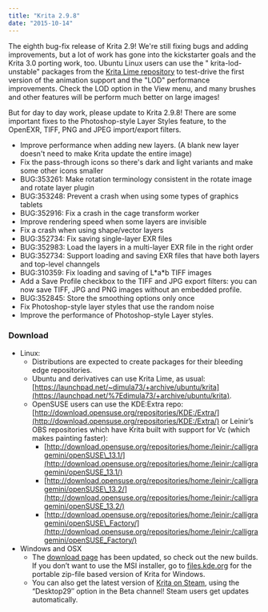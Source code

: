 ```yaml
---
title: "Krita 2.9.8"
date: "2015-10-14"
---
```


The eighth bug-fix release of Krita 2.9! We're still fixing bugs and adding improvements, but a lot of work has gone into the kickstarter goals and the Krita 3.0 porting work, too. Ubuntu Linux users can use the " krita-lod-unstable" packages from the [Krita Lime repository](https://launchpad.net/~dimula73/+archive/ubuntu/krita) to test-drive the first version of the animation support and the "LOD" performance improvements. Check the LOD option in the View menu, and many brushes and other features will be perform much better on large images!

But for day to day work, please update to Krita 2.9.8! There are some important fixes to the Photoshop-style Layer Styles feature, to the OpenEXR, TIFF, PNG and JPEG import/export filters.

- Improve performance when adding new layers. (A blank new layer doesn't need to make Krita update the entire image)
- Fix the pass-through icons so there's dark and light variants and make some other icons smaller
- BUG:353261: Make rotation terminology consistent in the rotate image and rotate layer plugin
- BUG:353248: Prevent a crash when using some types of graphics tablets
- BUG:352916: Fix a crash in the cage transform worker
- Improve rendering speed when some layers are invisible
- Fix a crash when using shape/vector layers
- BUG:352734: Fix saving single-layer EXR files
- BUG:352983: Load the layers in a multi-layer EXR file in the right order
- BUG:352734: Support loading and saving EXR files that have both layers and top-level channgels
- BUG:310359: Fix loading and saving of L\*a\*b TIFF images
- Add a Save Profile checkbox to the TIFF and JPG export filters: you can now save TIFF, JPG and PNG images without an embedded profile.
- BUG:352845: Store the smoothing options only once
- Fix Photoshop-style layer styles that use the random noise
- Improve the performance of Photoshop-style Layer styles.

### Download

- Linux:
    - Distributions are expected to create packages for their bleeding edge repositories.
    - Ubuntu and derivatives can use Krita Lime, as usual: [https://launchpad.net/~dimula73/+archive/ubuntu/krita](https://launchpad.net/%7Edimula73/+archive/ubuntu/krita).
    - OpenSUSE users can use the KDE:Extra repo: [http://download.opensuse.org/repositories/KDE:/Extra/](http://download.opensuse.org/repositories/KDE:/Extra/) or Leinir’s OBS repositories which have Krita built with support for Vc (which makes painting faster):
        - [http://download.opensuse.org/repositories/home:/leinir:/calligragemini/openSUSE\_13.1/](http://download.opensuse.org/repositories/home:/leinir:/calligragemini/openSUSE_13.1/)
        - [http://download.opensuse.org/repositories/home:/leinir:/calligragemini/openSUSE\_13.2/](http://download.opensuse.org/repositories/home:/leinir:/calligragemini/openSUSE_13.2/)
        - [http://download.opensuse.org/repositories/home:/leinir:/calligragemini/openSUSE\_Factory/](http://download.opensuse.org/repositories/home:/leinir:/calligragemini/openSUSE_Factory/)
- Windows and OSX
    - The [download page](https://krita.org/download/krita-desktop/ "Krita Desktop") has been updated, so check out the new builds. If you don’t want to use the MSI installer, go to [files.kde.org](http://files.kde.org/krita) for the portable zip-file based version of Krita for Windows.
    - You can also get the latest version of [Krita on Steam](http://store.steampowered.com/app/280680), using the “Desktop29″ option in the Beta channel! Steam users get updates automatically.
